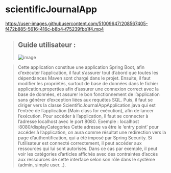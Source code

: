 # scientificJournalApp


https://user-images.githubusercontent.com/51009647/208567405-f472b885-5616-416c-b8b4-f75239fbb1f4.mp4

> ## Guide utilisateur :
>![image](https://user-images.githubusercontent.com/51009647/208567970-a8a6e804-0d95-43a4-91b4-91a259784264.png)

> Cette application constitue une application Spring Boot, afin d’exécuter l’application, il faut s’assurer tout d’abord que toutes les dépendances Maven sont chargé dans le projet.
Ensuite, il faut modifier les propriétés, surtout de base de données dans le fichier application.properties afin d’assurer une connexion correct avec la base de données, et assurer le bon fonctionnement de l’application sans générer d’exception liées aux requêtes SQL.
Puis, il faut se diriger vers la classe ScientificJournalAppApplication.java qui est l’entrée de l’application (Main class for exécution), afin de lancer l’exécution.
Pour accéder à l’application, il faut se connecter à l’adresse localhost avec le port 8080.
Exemple : localhost :8080/displayCategories 
Cette adresse va être le ‘entry point’ pour accéder à l’application, on aura comme résultat une redirection vers la page d’authentification, qui a été imposé par Spring Security. Si l’utilisateur est connecté correctement, il peut accéder aux ressources qui lui sont autorisés. Dans ce cas par exemple, il peut voir les catégories d’articles affichés avec des contraintes d’accès aux ressources de cette interface selon son rôle dans le système (admin, simple user…).
